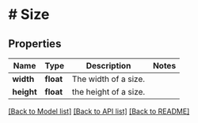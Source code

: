 # # Size

## Properties

Name | Type | Description | Notes
------------ | ------------- | ------------- | -------------
**width** | **float** | The width of a size. |
**height** | **float** | the height of a size. |

[[Back to Model list]](../../README.md#models) [[Back to API list]](../../README.md#endpoints) [[Back to README]](../../README.md)

